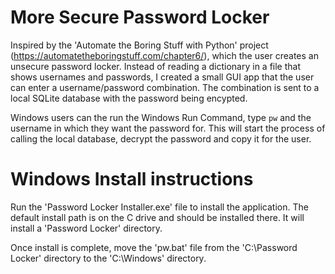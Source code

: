 # More Secure Password Locker
Inspired by the 'Automate the Boring Stuff with Python' project (https://automatetheboringstuff.com/chapter6/), which the user creates an unsecure password locker.
Instead of reading a dictionary in a file that shows usernames and passwords, I created a small GUI app that the user can enter a username/password combination.
The combination is sent to a local SQLite database with the password being encypted.

Windows users can the run the Windows Run Command, type `pw` and the username in which they want the password for.
This will start the process of calling the local database, decrypt the password and copy it for the user.


# Windows Install instructions
Run the 'Password Locker Installer.exe' file to install the application. The default install path is on the C drive and should be installed there. It will install a 'Password Locker' directory.

Once install is complete, move the 'pw.bat' file from the 'C:\Password Locker' directory to the 'C:\Windows' directory.
